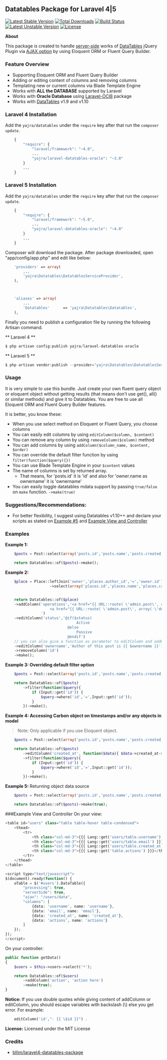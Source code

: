 ## Datatables Package for Laravel 4|5

[![Latest Stable Version](https://poser.pugx.org/yajra/laravel-datatables-oracle/v/stable.png)](https://packagist.org/packages/yajra/laravel-datatables-oracle)
[![Total Downloads](https://poser.pugx.org/yajra/laravel-datatables-oracle/downloads.png)](https://packagist.org/packages/yajra/laravel-datatables-oracle)
[![Build Status](https://travis-ci.org/yajra/laravel-datatables-oracle.png?branch=master)](https://travis-ci.org/yajra/laravel-datatables-oracle)
[![Latest Unstable Version](https://poser.pugx.org/yajra/laravel-datatables-oracle/v/unstable.svg)](https://packagist.org/packages/yajra/laravel-datatables-oracle)
[![License](https://poser.pugx.org/yajra/laravel-datatables-oracle/license.svg)](https://packagist.org/packages/yajra/laravel-datatables-oracle)

**About**

This package is created to handle [server-side](http://datatables.net/examples/server_side/simple.html) works of [DataTables](http://datatables.net) jQuery Plugin via [AJAX option](https://datatables.net/reference/option/ajax) by using Eloquent ORM or Fluent Query Builder.

### Feature Overview
- Supporting Eloquent ORM and Fluent Query Builder
- Adding or editing content of columns and removing columns
- Templating new or current columns via Blade Template Engine
- Works with **ALL the DATABASE** supported by Laravel
- Works with **Oracle Database** using [Laravel-OCI8](https://github.com/yajra/laravel-oci8) package
- Works with [DataTables](http://datatables.net) v1.9 and v1.10

### Laravel 4 Installation

Add the `yajra/datatables` under the `require` key after that run the `composer update`.
```php
    {
        "require": {
            "laravel/framework": "~4.0",
            ...
            "yajra/laravel-datatables-oracle": "~3.0"
        }
        ...
    }
```

### Laravel 5 Installation

Add the `yajra/datatables` under the `require` key after that run the `composer update`.
```php
    {
        "require": {
            "laravel/framework": "~5.0",
            ...
            "yajra/laravel-datatables-oracle": "~4.0"
        }
        ...
    }
```


Composer will download the package. After package downloaded, open "app/config/app.php" and edit like below:
```php
    'providers' => array(
        ...
        'yajra\Datatables\DatatablesServiceProvider',
    ),



    'aliases' => array(
        ...
        'Datatables'      => 'yajra\Datatables\Datatables',
    ),
```
Finally you need to publish a configuration file by running the following Artisan command.

** Laravel 4 **
```php
$ php artisan config:publish yajra/laravel-datatables-oracle
```

** Laravel 5 **
```php
$ php artisan vendor:publish --provider="yajra\Datatables\DatatablesServiceProvider" --tag="config"
```

### Usage

It is very simple to use this bundle. Just create your own fluent query object or eloquent object without getting results (that means don't use get(), all() or similar methods) and give it to Datatables.
You are free to use all Eloquent ORM and Fluent Query Builder features.

It is better, you know these:
- When you use select method on Eloquent or Fluent Query, you choose columns
- You can easily edit columns by using `editColumn($column, $content)`
- You can remove any column by using `removeColumn($column)` method
- You can add columns by using `addColumn($column_name, $content, $order)`
- You can override the default filter function by using `filter(function($query){})`
- You can use Blade Template Engine in your `$content` values
- The name of columns is set by returned array.
    - That means, for 'posts.id' it is 'id' and also for 'owner.name as ownername' it is 'ownername'
- You can easily toggle datatables mdata support by passing `true/false` on `make` function. `->make(true)`

### Suggestions/Recommendations:
- For better flexibility, I suggest using Datatables v1.10++ and declare your scripts as stated on [Example #5](#example-5) and [Example View and Controller](#example-view-and-controller)


### Examples

**Example 1:**
```php
    $posts = Post::select(array('posts.id','posts.name','posts.created_at','posts.status'));

    return Datatables::of($posts)->make();
```

**Example 2:**
```php
    $place = Place::leftJoin('owner','places.author_id','=','owner.id')
                    ->select(array('places.id','places.name','places.created_at','owner.name as ownername','places.status'));


    return Datatables::of($place)
    ->addColumn('operations','<a href="{{ URL::route( \'admin.post\', array( \'edit\',$id )) }}">edit</a>
                    <a href="{{ URL::route( \'admin.post\', array( \'delete\',$id )) }}">delete</a>
                ')
    ->editColumn('status','@if($status)
                                Active
                            @else
                                Passive
                            @endif')
    // you can also give a function as parameter to editColumn and addColumn instead of blade string
    ->editColumn('ownername','Author of this post is {{ $ownername }}')
    ->removeColumn('id')
    ->make();
```

**Example 3: Overriding default filter option**
```php
    $posts = Post::select(array('posts.id','posts.name','posts.created_at','posts.status'));

    return Datatables::of($posts)
        ->filter(function($query){
            if (Input::get('id')) {
                $query->where('id','=',Input::get('id'));
            }
        })->make();
```

**Example 4: Accessing Carbon object on timestamps and/or any objects in model**
> Note: Only applicable if you use Eloquent object.

```php
    $posts = Post::select(array('posts.id','posts.name','posts.created_at','posts.status'));

    return Datatables::of($posts)
        ->editColumn('created_at', function($data){ $data->created_at->toDateTimeString() })
        ->filter(function($query){
            if (Input::get('id')) {
                $query->where('id','=',Input::get('id'));
            }
        })->make();
```

**Example 5:** Returning object data source
```php
    $posts = Post::select(array('posts.id','posts.name','posts.created_at','posts.status'));

    return Datatables::of($posts)->make(true);
```

###Example View and Controller
On your view:
```php
<table id="users" class="table table-hover table-condensed">
    <thead>
        <tr>
            <th class="col-md-3">{{{ Lang::get('users/table.username') }}}</th>
            <th class="col-md-3">{{{ Lang::get('users/table.email') }}}</th>
            <th class="col-md-3">{{{ Lang::get('users/table.created_at') }}}</th>
            <th class="col-md-3">{{{ Lang::get('table.actions') }}}</th>
        </tr>
    </thead>
</table>

<script type="text/javascript">
$(document).ready(function() {
    oTable = $('#users').DataTable({
        "processing": true,
        "serverSide": true,
        "ajax": "/users/data",
        "columns": [
            {data: 'username', name: 'username'},
            {data: 'email', name: 'email'},
            {data: 'created_at', name: 'created_at'},
            {data: 'actions', name: 'actions'}
        ]
    });
});
</script>
```
On your controller:
```php
public function getData()
{
    $users = $this->users->select('*');

    return Datatables::of($users)
        ->addColumn('action', 'action here')
        ->make(true);
}
```


**Notice:** If you use double quotes while giving content of addColumn or editColumn, you should escape variables with backslash (\\) else you get error. For example:
```php
    editColumn('id',"- {{ \$id }}") .
```

**License:** Licensed under the MIT License

### Credits
* [bllim/laravel4-datatables-package](https://github.com/bllim/laravel4-datatables-package)
